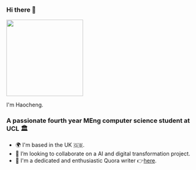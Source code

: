 ### Hi there 👋

<!-- add my profile image here -->
<image src="linkedin_profile.jpg" width="200" height="200" align="center" />
<br>

I'm Haocheng.

<h3>A passionate fourth year MEng computer science student at UCL 🏛️</h3>
<ul>
  <li>🌍 I'm based in the UK 🇬🇧.</li>
  <li>👯 I’m looking to collaborate on a AI and digital transformation project.</li>
  <li>📝 I'm a dedicated and enthusiastic Quora writer 👉<a href="https://www.quora.com/profile/Haocheng-Lin-2">here</a>.</li>
</ul>
<br>


<!--
**hlin863/hlin863** is a ✨ _special_ ✨ repository because its `README.md` (this file) appears on your GitHub profile.

Here are some ideas to get you started:

- 🔭 I’m currently working on ...
- 🌱 I’m currently learning ...
- 👯 I’m looking to collaborate on ...
- 🤔 I’m looking for help with ...
- 💬 Ask me about ...
- 📫 How to reach me: ...
- 😄 Pronouns: ...
- ⚡ Fun fact: ...
-->
